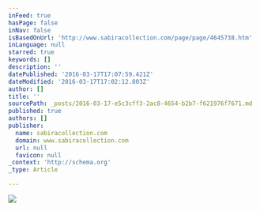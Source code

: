 ```yaml
---
inFeed: true
hasPage: false
inNav: false
isBasedOnUrl: 'http://www.sabiracollection.com/page/page/4645738.htm'
inLanguage: null
starred: true
keywords: []
description: ''
datePublished: '2016-03-17T17:07:59.421Z'
dateModified: '2016-03-17T17:02:12.803Z'
author: []
title: ''
sourcePath: _posts/2016-03-17-e5c3cff3-2ac8-4654-b2b7-f621976f7671.md
published: true
authors: []
publisher:
  name: sabiracollection.com
  domain: www.sabiracollection.com
  url: null
  favicon: null
_context: 'http://schema.org'
_type: Article

---
```

![](https://s3-us-west-2.amazonaws.com/the-grid-img/p/f575266e0b410f4f1fed5cf63579f864395f7d5e.jpg)